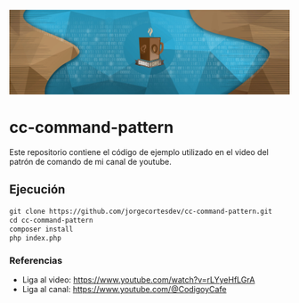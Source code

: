<p align="center"><a href="https://www.youtube.com/@CodigoyCafe" target="_blank"><img src="https://raw.githubusercontent.com/jorgecortesdev/jorgecortesdev/main/art/banner-codigo-y-cafe.jpg" alt="Código y Café"></a></p>

# cc-command-pattern

Este repositorio contiene el código de ejemplo utilizado en el video del patrón de comando de mi canal de youtube.

## Ejecución

```shell
git clone https://github.com/jorgecortesdev/cc-command-pattern.git
cd cc-command-pattern
composer install
php index.php
```

### Referencias

- Liga al video: https://www.youtube.com/watch?v=rLYyeHfLGrA
- Liga al canal: https://www.youtube.com/@CodigoyCafe

